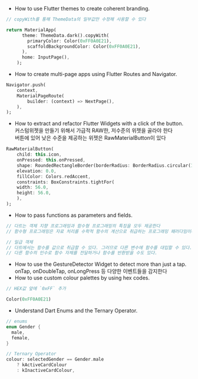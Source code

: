 - How to use Flutter themes to create coherent branding.
```dart
// copyWith를 통해 ThemeData의 일부값만 수정해 사용할 수 있다

return MaterialApp(
      theme: ThemeData.dark().copyWith(
        primaryColor: Color(0xFF0A0E21),
        scaffoldBackgroundColor: Color(0xFF0A0E21),
      ),
      home: InputPage(),
    );
```
- How to create multi-page apps using Flutter Routes and Navigator.
```dart
Navigator.push(
    context,
    MaterialPageRoute(
        builder: (context) => NextPage(),
    ),
);
```
- How to extract and refactor Flutter Widgets with a click of the button.  
    커스텀위젯을 만들기 위해서 가급적 RAW한, 저수준의 위젯을 골라야 한다  
    버튼에 있어 낮은 수준을 제공하는 위젯은 RawMaterialButton이 있다
```dart
RawMaterialButton(
    child: this.icon,
    onPressed: this.onPressed,
    shape: RoundedRectangleBorder(borderRadius: BorderRadius.circular(15.0)),
    elevation: 0.0,
    fillColor: Colors.redAccent,
    constraints: BoxConstraints.tightFor(
    width: 56.0,
    height: 56.0,
    ),
);
```
- How to pass functions as parameters and fields.
```dart
// 다트는 객체 지향 프로그래밍과 함수형 프로그래밍의 특징을 모두 제공한다  
// 함수형 프로그래밍은 자료 처리를 수학적 함수의 계산으로 취급하는 프로그래밍 패러다임이다 (상태와 가변 데이터를 기피한다)  

// 일급 객체
// 다트에서는 함수를 값으로 취급할 수 있다. 그러므로 다른 변수에 함수를 대입할 수 있다.
// 다른 함수의 인수로 함수 자체를 전달하거나 함수를 반환받을 수도 있다.
```

- How to use the GestureDetector Widget to detect more than just a tap.  
    onTap, onDoubleTap, onLongPress 등 다양한 이벤트들을 감지한다
- How to use custom colour palettes by using hex codes.
```dart
// HEX값 앞에 `0xFF` 추가

Color(0xFF0A0E21)
```
- Understand Dart Enums and the Ternary Operator.
```dart
// enums
enum Gender {
  male,
  female,
}

// Ternary Operator
colour: selectedGender == Gender.male
    ? kActiveCardColour
    : kInactiveCardColour,
```
